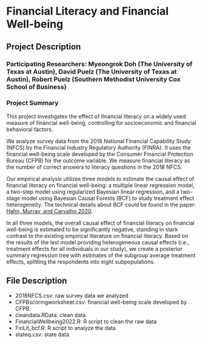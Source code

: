 # Financial Literacy and Financial Well-being

## Project Description
### Participating Researchers: Myeongrok Doh (The University of Texas at Austin), David Puelz (The University of Texas at Austin), Robert Puelz (Southern Methodist University Cox School of Business)

### Project Summary
This project investigates the effect of financial literacy on a widely used measure of financial well-being, controlling for socioeconomic and financial behavioral factors. 

We analyze survey data from the 2018 National Financial Capability Study (NFCS) by the Financial Industry Regulatory Authority (FINRA). It uses the financial well-being scale developed by the Consumer Financial Protection Bureau (CFPB) for the outcome variable. We measure financial literacy as the number of correct answers to literacy questions in the 2018 NFCS.  

Our empirical analysis utilizes three models to estimate the causal effect of financial literacy on financial well-being: a multiple linear regression model, a two-step model using regularized Bayesian linear regression, and a two-stage model using Bayesian Causal Forests (BCF) to study treatment effect heterogeneity. The technical details about BCF could be found in the paper: [Hahn, Murray, and Carvalho 2020](https://projecteuclid.org/journals/bayesian-analysis/volume-15/issue-3/Bayesian-Regression-Tree-Models-for-Causal-Inference--Regularization-Confounding/10.1214/19-BA1195.full).

In all three models, the overall causal effect of financial literacy on financial well-being is estimated to be significantly negative, standing in stark contrast to the existing empirical literature on financial literacy. Based on the results of the last model providing heterogeneous causal effects (i.e., treatment effects for all individuals in our study), we create a posterior summary regression tree with estimates of the subgroup average treatment effects, splitting the respondents into eight subpopulations.

## File Description
- 2018NFCS.csv: raw survey data we analyzed
- CFPBscoringworksheet.csv: financial well-being scale developed by CFPB
- cleandata.RData: clean data
- FinancialWellbeing2022.R: R script to clean the raw data
- FinLit_bcf.R: R script to analyze the data
- stateq.csv: state data 
